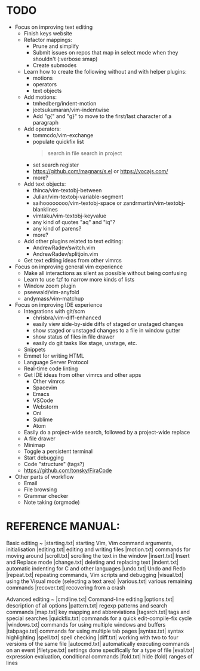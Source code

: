 TODO
================================================
- Focus on improving text editing
	- Finish keys website
	- Refactor mappings:
		- Prune and simplify
		- Submit issues on repos that map in select mode when they shouldn't (:verbose smap)
		- Create submodes
	- Learn how to create the following without and with helper plugins:
		- motions
		- operators
		- text objects
	- Add motions:
		- tmhedberg/indent-motion
		- jeetsukumaran/vim-indentwise
		- Add "g{" and "g}" to move to the first/last character of a paragraph
	- Add operators:
		- tommcdo/vim-exchange
		- populate quickfix list
			> search in file
			> search in project
		- set search register
		- https://github.com/magnars/s.el or https://vocajs.com/
		- more?
	- Add text objects:
		- thinca/vim-textobj-between
		- Julian/vim-textobj-variable-segment
		- saihoooooooo/vim-textobj-space or zandrmartin/vim-textobj-blanklines
		- vimtaku/vim-textobj-keyvalue
		- any kind of quotes "aq" and "iq"?
		- any kind of parens?
		- more?
	- Add other plugins related to text editing:
		- AndrewRadev/switch.vim
		- AndrewRadev/splitjoin.vim
	- Get text editing ideas from other vimrcs
- Focus on improving general vim experience
	- Make all interactions as silent as possible without being confusing
	- Learn to use fzf to narrow more kinds of lists
	- Window zoom plugin
	- pseewald/vim-anyfold
	- andymass/vim-matchup
- Focus on improving IDE experience
	- Integrations with git/scm
		- chrisbra/vim-diff-enhanced
		- easily view side-by-side diffs of staged or unstaged changes
		- show staged or unstaged changes to a file in window gutter
		- show status of files in file drawer
		- easily do git tasks like stage, unstage, etc.
	- Snippets
	- Emmet for writing HTML
	- Language Server Protocol
	- Real-time code linting
	- Get IDE ideas from other vimrcs and other apps
		- Other vimrcs
		- Spacevim
		- Emacs
		- VSCode
		- Webstorm
		- Oni
		- Sublime
		- Atom
	- Easily do a project-wide search, followed by a project-wide replace
	- A file drawer
	- Minimap
	- Toggle a persistent terminal
	- Start debugging
	- Code "structure" (tags?)
	- https://github.com/tonsky/FiraCode
- Other parts of workflow
	- Email
	- File browsing
	- Grammar checker
	- Note taking (orgmode)

REFERENCE MANUAL:
================================================

Basic editing ~
|starting.txt|	starting Vim, Vim command arguments, initialisation
|editing.txt|	editing and writing files
|motion.txt|	commands for moving around
|scroll.txt|	scrolling the text in the window
|insert.txt|	Insert and Replace mode
|change.txt|	deleting and replacing text
|indent.txt|	automatic indenting for C and other languages
|undo.txt|	Undo and Redo
|repeat.txt|	repeating commands, Vim scripts and debugging
|visual.txt|	using the Visual mode (selecting a text area)
|various.txt|	various remaining commands
|recover.txt|	recovering from a crash

Advanced editing ~
|cmdline.txt|	Command-line editing
|options.txt|	description of all options
|pattern.txt|	regexp patterns and search commands
|map.txt|	key mapping and abbreviations
|tagsrch.txt|	tags and special searches
|quickfix.txt|	commands for a quick edit-compile-fix cycle
|windows.txt|	commands for using multiple windows and buffers
|tabpage.txt|	commands for using multiple tab pages
|syntax.txt|	syntax highlighting
|spell.txt|	spell checking
|diff.txt|	working with two to four versions of the same file
|autocmd.txt|	automatically executing commands on an event
|filetype.txt|	settings done specifically for a type of file
|eval.txt|	expression evaluation, conditional commands
|fold.txt|	hide (fold) ranges of lines
